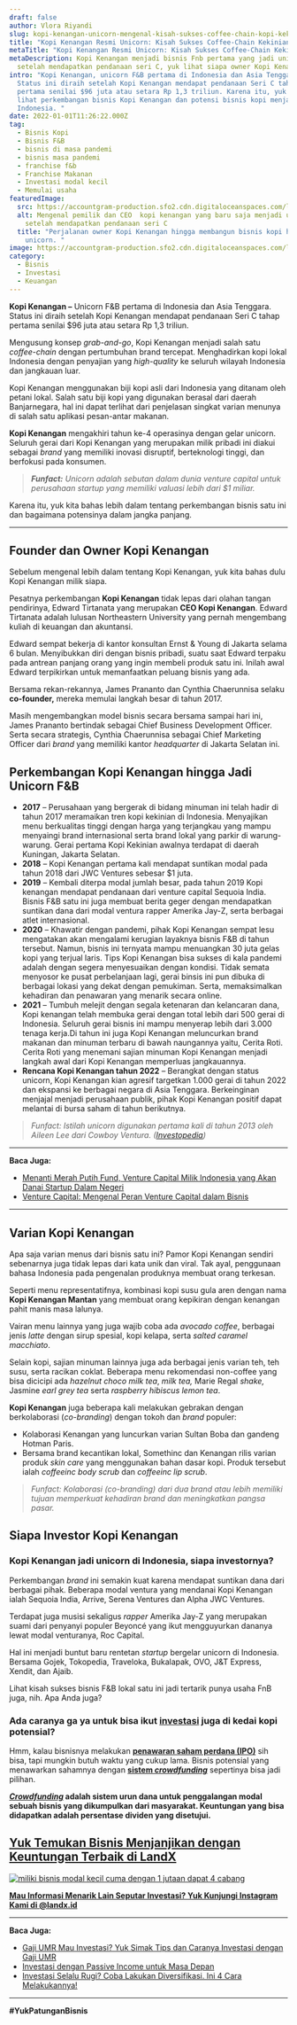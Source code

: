 ```yaml
---
draft: false
author: Vlora Riyandi
slug: kopi-kenangan-unicorn-mengenal-kisah-sukses-coffee-chain-kopi-kekinian
title: "Kopi Kenangan Resmi Unicorn: Kisah Sukses Coffee-Chain Kekinian"
metaTitle: "Kopi Kenangan Resmi Unicorn: Kisah Sukses Coffee-Chain Kekinian"
metaDescription: Kopi Kenangan menjadi bisnis Fnb pertama yang jadi unicorn
  setelah mendapatkan pendanaan seri C, yuk lihat siapa owner Kopi Kenangan
intro: "Kopi Kenangan, unicorn F&B pertama di Indonesia dan Asia Tenggara.
  Status ini diraih setelah Kopi Kenangan mendapat pendanaan Seri C tahap
  pertama senilai $96 juta atau setara Rp 1,3 triliun. Karena itu, yuk kita cek
  lihat perkembangan bisnis Kopi Kenangan dan potensi bisnis kopi menjanjikan di
  Indonesia. "
date: 2022-01-01T11:26:22.000Z
tag:
  - Bisnis Kopi
  - Bisnis F&B
  - bisnis di masa pandemi
  - bisnis masa pandemi
  - franchise f&b
  - Franchise Makanan
  - Investasi modal kecil
  - Memulai usaha
featuredImage:
  src: https://accountgram-production.sfo2.cdn.digitaloceanspaces.com/landx_ghost/2022/01/Kopi-kenagan-jadi-unicorn--simak-perkembangan-dan-siapa-saja-investornya-1.jpg
  alt: Mengenal pemilik dan CEO  kopi kenangan yang baru saja menjadi unicorn
    setelah mendapatkan pendanaan seri C
  title: "Perjalanan owner Kopi Kenangan hingga membangun bisnis kopi hingga jadi
    unicorn. "
image: https://accountgram-production.sfo2.cdn.digitaloceanspaces.com/landx_ghost/2022/01/Kopi-kenagan-jadi-unicorn--simak-perkembangan-dan-siapa-saja-investornya-1.jpg
category:
  - Bisnis
  - Investasi
  - Keuangan
---
```

**Kopi Kenangan –** Unicorn F&B pertama di Indonesia dan Asia Tenggara. Status ini diraih setelah Kopi Kenangan mendapat pendanaan Seri C tahap pertama senilai $96 juta atau setara Rp 1,3 triliun.

Mengusung konsep *grab-and-go*, Kopi Kenangan menjadi salah satu *coffee-chain* dengan pertumbuhan brand tercepat. Menghadirkan kopi lokal Indonesia dengan penyajian yang *high-quality* ke seluruh wilayah Indonesia dan jangkauan luar.

Kopi Kenangan menggunakan biji kopi asli dari Indonesia yang ditanam oleh petani lokal. Salah satu biji kopi yang digunakan berasal dari daerah Banjarnegara, hal ini dapat terlihat dari penjelasan singkat varian menunya di salah satu aplikasi pesan-antar makanan.

**Kopi  Kenangan** mengakhiri tahun ke-4 operasinya dengan gelar unicorn. Seluruh gerai dari Kopi Kenangan yang merupakan milik pribadi ini diakui sebagai *brand* yang memiliki inovasi disruptif, berteknologi tinggi, dan berfokusi pada konsumen.

> ***Funfact:** Unicorn adalah sebutan dalam dunia venture capital untuk perusahaan startup yang memiliki valuasi lebih dari $1 miliar.*

Karena itu, yuk kita bahas lebih dalam tentang perkembangan bisnis satu ini dan bagaimana potensinya dalam jangka panjang.

- - -

## Founder dan Owner Kopi Kenangan

Sebelum mengenal lebih dalam tentang Kopi Kenangan, yuk kita bahas dulu Kopi Kenangan milik siapa. 

Pesatnya perkembangan **Kopi Kenangan** tidak lepas dari olahan tangan pendirinya, Edward Tirtanata yang merupakan **CEO Kopi Kenangan**. Edward Tirtanata adalah lulusan Northeastern University yang pernah mengembang kuliah di keuangan dan akuntansi.

Edward sempat bekerja di kantor konsultan Ernst & Young di Jakarta selama 6 bulan. Menyibukkan diri dengan bisnis pribadi, suatu saat Edward terpaku pada antrean panjang orang yang ingin membeli produk satu ini. Inilah awal Edward terpikirkan untuk memanfaatkan peluang bisnis yang ada.

Bersama rekan-rekannya, James Prananto dan Cynthia Chaerunnisa selaku **co-founder,** mereka memulai langkah besar di tahun 2017.

Masih mengembangkan model bisnis secara bersama sampai hari ini, James Prananto bertindak sebagai Chief Business Development Officer. Serta secara strategis, Cynthia Chaerunnisa sebagai Chief Marketing Officer dari *brand* yang memiliki kantor *headquarter* di Jakarta Selatan ini.

## Perkembangan Kopi Kenangan hingga Jadi Unicorn F&B

* **2017** – Perusahaan yang bergerak di bidang minuman ini telah hadir di tahun 2017 meramaikan tren kopi kekinian di Indonesia. Menyajikan menu berkualitas tinggi dengan harga yang terjangkau yang mampu menyaingi brand internasional serta brand lokal yang parkir di  warung-warung. Gerai pertama Kopi Kekinian awalnya terdapat di daerah Kuningan, Jakarta Selatan.
* **2018** – Kopi Kenangan pertama kali mendapat suntikan modal pada tahun 2018 dari JWC Ventures sebesar $1 juta.
* **2019** – Kembali diterpa modal jumlah besar, pada tahun 2019 Kopi kenangan mendapat pendanaan dari venture capital Sequoia India. Bisnis F&B satu ini juga membuat berita geger dengan mendapatkan suntikan dana dari modal ventura rapper Amerika Jay-Z, serta berbagai atlet internasional.
* **2020** – Khawatir dengan pandemi, pihak Kopi Kenangan sempat lesu mengatakan akan mengalami kerugian layaknya bisnis F&B di tahun tersebut. Namun, bisnis ini ternyata mampu menuangkan 30 juta gelas kopi yang terjual laris. Tips Kopi Kenangan bisa sukses di kala pandemi adalah dengan segera menyesuaikan dengan kondisi. Tidak semata menyosor ke pusat perbelanjaan lagi, gerai binsis ini pun dibuka di berbagai lokasi yang dekat dengan pemukiman. Serta, memaksimalkan kehadiran dan penawaran yang menarik secara online.
* **2021** – Tumbuh melejit dengan segala ketenaran dan kelancaran dana, Kopi kenangan telah membuka gerai dengan total lebih dari 500 gerai di Indonesia. Seluruh gerai bisnis ini mampu menyerap lebih dari 3.000 tenaga kerja.Di tahun ini juga Kopi Kenangan meluncurkan brand makanan dan minuman terbaru di bawah naungannya yaitu, Cerita Roti. Cerita Roti yang menemani sajian minuman Kopi Kenangan menjadi langkah awal dari Kopi Kenangan memperluas jangkauannya.
* **Rencana Kopi Kenangan tahun 2022** – Berangkat dengan status unicorn, Kopi Kenangan kian agresif targetkan 1.000 gerai di tahun 2022 dan ekspansi ke berbagai negara di Asia Tenggara. Berkeinginan menjajal menjadi perusahaan publik, pihak Kopi Kenangan positif dapat melantai di bursa saham di tahun berikutnya.

> *Funfact: Istilah unicorn digunakan pertama kali di tahun 2013 oleh Aileen Lee dari Cowboy Ventura. ([Investopedia](https://www.investopedia.com/terms/u/unicorn.asp))*

- - -

**Baca Juga:**

* [Menanti Merah Putih Fund, Venture Capital Milik Indonesia yang Akan Danai Startup Dalam Negeri](https://landx.id/blog/memahami-seluk-beluk-merah-putih-fund/)
* [Venture Capital: Mengenal Peran Venture Capital dalam Bisnis](https://landx.id/blog/venture-capital-adalah/)

- - -

## Varian Kopi Kenangan

Apa saja varian menus dari bisnis satu ini? Pamor Kopi Kenangan sendiri sebenarnya juga tidak lepas dari kata unik dan viral. Tak ayal, penggunaan bahasa Indonesia pada pengenalan produknya membuat orang terkesan.

Seperti menu representatifnya, kombinasi kopi susu gula aren dengan nama **Kopi Kenangan Mantan** yang membuat orang kepikiran dengan kenangan pahit manis masa lalunya.

Vairan menu lainnya yang juga wajib coba ada *avocado coffee*, berbagai jenis *latte* dengan sirup spesial, kopi kelapa, serta *salted caramel macchiato*.

Selain kopi, sajian minuman lainnya juga ada berbagai jenis varian teh, teh susu, serta racikan coklat. Beberapa menu rekomendasi non-coffee yang bisa dicicipi ada *hazelnut choco milk tea*, *milk tea,* Marie Regal *shake,*  Jasmine *earl grey tea* serta *raspberry hibiscus lemon tea*.

**Kopi Kenangan** juga beberapa kali melakukan gebrakan dengan berkolaborasi (*co-branding*) dengan tokoh dan *brand* populer:

* Kolaborasi Kenangan yang luncurkan varian Sultan Boba dan gandeng Hotman Paris.
* Bersama brand kecantikan lokal, Somethinc dan Kenangan rilis varian produk *skin care* yang menggunakan bahan dasar kopi. Produk tersebut ialah *coffeeinc body scrub* dan *coffeeinc lip scrub*.

> *Funfact: Kolaborasi  (co-branding) dari dua brand atau lebih memiliki tujuan memperkuat kehadiran brand dan meningkatkan pangsa pasar.*

## Siapa Investor Kopi Kenangan

### Kopi Kenangan jadi unicorn di Indonesia, siapa investornya?

Perkembangan *brand* ini  semakin kuat karena mendapat suntikan dana dari berbagai pihak. Beberapa modal ventura yang mendanai Kopi Kenangan ialah Sequoia India, Arrive, Serena Ventures dan Alpha JWC Ventures.

Terdapat juga musisi sekaligus *rapper* Amerika Jay-Z yang merupakan suami dari penyanyi populer Beyoncé yang ikut mengguyurkan dananya lewat modal venturanya, Roc Capital.

Hal ini menjadi buntut baru rentetan *startup* bergelar unicorn di Indonesia. Bersama Gojek, Tokopedia, Traveloka, Bukalapak, OVO, J&T Express, Xendit, dan Ajaib.

Lihat kisah sukses bisnis F&B lokal satu ini jadi tertarik punya usaha FnB juga, nih. Apa Anda juga?

### Ada caranya ga ya untuk bisa ikut [investasi](https://landx.id/) juga di kedai kopi potensial?

Hmm, kalau bisnisnya melakukan **[penawaran saham perdana (IPO)](https://landx.id/blog/ipo-dalam-saham-adalah/)** sih bisa, tapi mungkin butuh waktu yang cukup lama. Bisnis potensial yang menawarkan sahamnya dengan **[sistem *crowdfunding*](https://landx.id/project/)** sepertinya bisa jadi pilihan.

***[Crowdfunding](https://landx.id/)*  adalah sistem urun dana untuk penggalangan modal sebuah bisnis yang dikumpulkan dari masyarakat. Keuntungan yang bisa didapatkan adalah persentase dividen yang disetujui.**

## **[Yuk Temukan Bisnis Menjanjikan dengan Keuntungan Terbaik di LandX](https://landx.id/project/?utm_source=Blog&utm_medium=organic+keyword&utm_campaign=blog&utm_id=Blog)**

[![miliki bisnis modal kecil cuma dengan 1 jutaan dapat 4 cabang ](https://accountgram-production.sfo2.cdn.digitaloceanspaces.com/landx_ghost/2021/11/jadi-owner-bisnis-hanya-1-jutaan-dengan-cuan-yang-sangat-menjanjikan.png)](https://landx.id/project/?utm_source=Blog&utm_medium=organic+keyword&utm_campaign=blog&utm_id=Blog)

**[Mau Informasi Menarik Lain Seputar Investasi? Yuk Kunjungi Instagram Kami di @landx.id](https://www.instagram.com/landx.id/?utm_medium=copy_link)**

- - -

**Baca Juga:**

* [Gaji UMR Mau Investasi? Yuk Simak Tips dan Caranya Investasi dengan Gaji UMR](https://landx.id/blog/cara-investasi-dengan-gaji-umr/)
* [Investasi dengan Passive Income untuk Masa Depan](https://landx.id/blog/investasi-dengan-passive-income-untuk-masa-depan/)
* [Investasi Selalu Rugi? Coba Lakukan Diversifikasi. Ini 4 Cara Melakukannya!](https://landx.id/blog/arti-penting-diversifikasi-dalam-investasi/)

- - -

**\#YukPatunganBisnis**